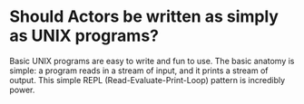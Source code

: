 <!---1234501234567890123456789012345678901234567890123456789012345678901234567-->

# Should Actors be written as simply as UNIX programs?

Basic UNIX programs are easy to write and fun to use.  The basic anatomy is simple:
a program reads in a stream of input, and it prints a stream of output.  This simple 
REPL (Read-Evaluate-Print-Loop) pattern is incredibly power.


